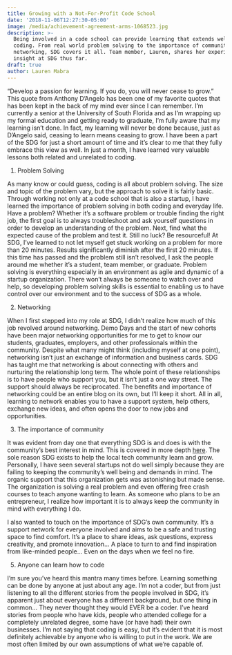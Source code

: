 ```yaml
---
title: Growing with a Not-For-Profit Code School
date: '2018-11-06T12:27:30-05:00'
image: /media/achievement-agreement-arms-1068523.jpg
description: >-
  Being involved in a code school can provide learning that extends well beyond
  coding. From real world problem solving to the importance of community to
  networking, SDG covers it all. Team member, Lauren, shares her experience and
  insight at SDG thus far. 
draft: true
author: Lauren Mabra
---
```

“Develop a passion for learning. If you do, you will never cease to grow.” This quote from Anthony D’Angelo has been one of my favorite quotes that has been kept in the back of my mind ever since I can remember. I’m currently a senior at the University of South Florida and as I’m wrapping up my formal education and getting ready to graduate, I’m fully aware that my learning isn’t done. In fact, my learning will never be done because, just as D’Angelo said, ceasing to learn means ceasing to grow. I have been a part of the SDG for just a short amount of time and it’s clear to me that they fully embrace this view as well. In just a month, I have learned very valuable lessons both related and unrelated to coding. 



1. Problem Solving

As many know or could guess, coding is all about problem solving. The size and topic of the problem vary, but the approach to solve it is fairly basic. Through working not only at a code school that is also a startup, I have learned the importance of problem solving in both coding and everyday life. Have a problem? Whether it’s a software problem or trouble finding the right job, the first goal is to always troubleshoot and ask yourself questions in order to develop an understanding of the problem. Next, find what the expected cause of the problem and test it. Still no luck? Be resourceful! At SDG, I’ve learned to not let myself get stuck working on a problem for more than 20 minutes. Results significantly diminish after the first 20 minutes. If this time has passed and the problem still isn’t resolved, I ask the people around me whether it’s a student, team member, or graduate. Problem solving is everything especially in an environment as agile and dynamic of a startup organization. There won’t always be someone to watch over and help, so developing problem solving skills is essential to enabling us to have control over our environment and to the success of SDG as a whole. 



2. Networking

When I first stepped into my role at SDG, I didn’t realize how much of this job revolved around networking. Demo Days and the start of new cohorts have been major networking opportunities for me to get to know our students, graduates, employers, and other professionals within the community. Despite what many might think (including myself at one point), networking isn’t just an exchange of information and business cards. SDG has taught me that networking is about connecting with others and nurturing the relationship long term. The whole point of these relationships is to have people who support you, but it isn’t just a one way street. The support should always be reciprocated. The benefits and importance of networking could be an entire blog on its own, but I’ll keep it short. All in all, learning to network enables you to have a support system, help others, exchange new ideas, and often opens the door to new jobs and opportunities. 



3. The importance of community 

It was evident from day one that everything SDG is and does is with the community’s best interest in mind. This is covered in more depth [here](https://suncoast.io/blog/for-the-community-and-by-the-community/). The sole reason SDG exists to help the local tech community learn and grow. Personally, I have seen several startups not do well simply because they are failing to keeping the community’s well being and demands in mind. The organic support that this organization gets was astonishing but made sense. The organization is solving a real problem and even offering free crash courses to teach anyone wanting to learn. As someone who plans to be an entrepreneur, I realize how important it is to always keep the community in mind with everything I do. 



I also wanted to touch on the importance of SDG’s own community. It’s a support network for everyone involved and aims to be a safe and trusting space to find comfort. It’s a place to share ideas, ask questions, express creativity, and promote innovation… A place to turn to and find inspiration from like-minded people… Even on the days when we feel no fire. 



5. Anyone can learn how to code

I’m sure you’ve heard this mantra many times before. Learning something can be done by anyone at just about any age. I’m not a coder, but from just listening to all the different stories from the people involved in SDG, it’s apparent just about everyone has a different background, but one thing in common… They never thought they would EVER be a coder. I’ve heard stories from people who have kids, people who attended college for a completely unrelated degree, some have (or have had) their own businesses. I’m not saying that coding is easy, but it’s evident that it is most definitely achievable by anyone who is willing to put in the work. We are most often limited by our own assumptions of what we’re capable of.
